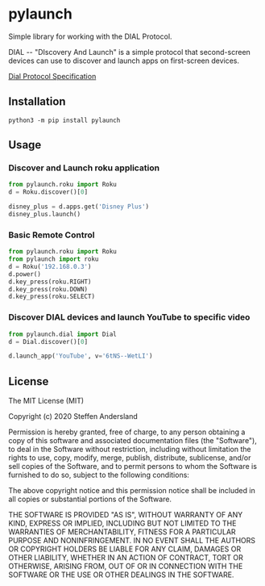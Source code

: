 # pylaunch
Simple library for working with the DIAL Protocol.

DIAL -- "DIscovery And Launch" is a simple protocol that second-screen devices can use to discover and launch apps on first-screen devices.

[Dial Protocol Specification](https://sites.google.com/a/dial-multiscreen.org/dial/dial-protocol-specification "DIAL Protocol Specifcation")

## Installation
`python3 -m pip install pylaunch`

## Usage
### Discover and Launch roku application
```python
from pylaunch.roku import Roku
d = Roku.discover()[0]

disney_plus = d.apps.get('Disney Plus')
disney_plus.launch()
```

### Basic Remote Control
```python
from pylaunch.roku import Roku
from pylaunch import roku
d = Roku('192.168.0.3')
d.power()
d.key_press(roku.RIGHT)
d.key_press(roku.DOWN)
d.key_press(roku.SELECT)
```

### Discover DIAL devices and launch YouTube to specific video
```python
from pylaunch.dial import Dial
d = Dial.discover()[0]

d.launch_app('YouTube', v='6tNS--WetLI')
```

## License
The MIT License (MIT)

Copyright (c) 2020 Steffen Andersland

Permission is hereby granted, free of charge, to any person obtaining a copy
of this software and associated documentation files (the "Software"), to deal
in the Software without restriction, including without limitation the rights
to use, copy, modify, merge, publish, distribute, sublicense, and/or sell
copies of the Software, and to permit persons to whom the Software is
furnished to do so, subject to the following conditions:

The above copyright notice and this permission notice shall be included in all
copies or substantial portions of the Software.

THE SOFTWARE IS PROVIDED "AS IS", WITHOUT WARRANTY OF ANY KIND, EXPRESS OR
IMPLIED, INCLUDING BUT NOT LIMITED TO THE WARRANTIES OF MERCHANTABILITY,
FITNESS FOR A PARTICULAR PURPOSE AND NONINFRINGEMENT. IN NO EVENT SHALL THE
AUTHORS OR COPYRIGHT HOLDERS BE LIABLE FOR ANY CLAIM, DAMAGES OR OTHER
LIABILITY, WHETHER IN AN ACTION OF CONTRACT, TORT OR OTHERWISE, ARISING FROM,
OUT OF OR IN CONNECTION WITH THE SOFTWARE OR THE USE OR OTHER DEALINGS IN THE SOFTWARE.
